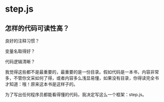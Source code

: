# step.js
## 怎样的代码可读性高？

良好的注释习惯？

变量名取得好？

代码逻辑清晰？

我觉得这些都不是最重要的，最重要的是一份目录。假如代码是一本书，内容非常多，不管你文采如何了得，或者内容多么浅显易懂，如果没有目录，你得读完全书才知道：哦！原来这本书是这样子的。

为了写出任何程序员都能看得懂的代码，我决定写这么一个框架：step.js。
